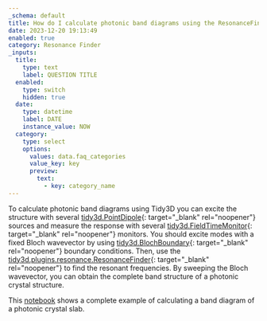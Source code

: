 ```yaml
---
_schema: default
title: How do I calculate photonic band diagrams using the ResonanceFinder?
date: 2023-12-20 19:13:49
enabled: true
category: Resonance Finder
_inputs:
  title:
    type: text
    label: QUESTION TITLE
  enabled:
    type: switch
    hidden: true
  date:
    type: datetime
    label: DATE
    instance_value: NOW
  category:
    type: select
    options:
      values: data.faq_categories
      value_key: key
      preview:
        text:
          - key: category_name
---
```

To calculate photonic band diagrams using Tidy3D you can excite the structure with several [tidy3d.PointDipole](https://docs.flexcompute.com/projects/tidy3d/en/latest/api/_autosummary/tidy3d.PointDipole.html){: target="_blank" rel="noopener"} sources and measure the response with several [tidy3d.FieldTimeMonitor](https://docs.flexcompute.com/projects/tidy3d/en/latest/api/_autosummary/tidy3d.FieldTimeMonitor.html){: target="_blank" rel="noopener"} monitors. You should excite modes with a fixed Bloch wavevector by using [tidy3d.BlochBoundary](https://docs.flexcompute.com/projects/tidy3d/en/latest/api/_autosummary/tidy3d.BlochBoundary.html){: target="_blank" rel="noopener"} boundary conditions. Then, use the [tidy3d.plugins.resonance.ResonanceFinder](https://docs.flexcompute.com/projects/tidy3d/en/latest/api/_autosummary/tidy3d.plugins.resonance.ResonanceFinder.html#tidy3d.plugins.resonance.ResonanceFinder.html){: target="_blank" rel="noopener"} to find the resonant frequencies. By sweeping the Bloch wavevector, you can obtain the complete band structure of a photonic crystal structure.

This [notebook](https://www.flexcompute.com/tidy3d/examples/notebooks/Bandstructure/) shows a complete example of calculating a band diagram of a photonic crystal slab.
